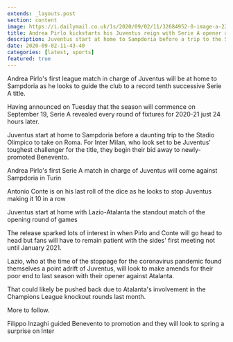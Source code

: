 ```yaml
---
extends: _layouts.post
section: content
image: https://i.dailymail.co.uk/1s/2020/09/02/11/32684952-0-image-a-22_1599042736286.jpg 
title: Andrea Pirlo kickstarts his Juventus reign with Serie A opener against Sampdoria 
description: Juventus start at home to Sampdoria before a trip to the Stadio Olimpico to take on Roma. For Inter, who look set to be Juventus main title challenger, they begin away to newly-promoted Benevento. 
date: 2020-09-02-11-43-40 
categories: [latest, sports] 
featured: true 
--- 
```

Andrea Pirlo's first league match in charge of Juventus will be at home to Sampdoria as he looks to guide the club to a record tenth successive Serie A title.  

Having announced on Tuesday that the season will commence on September 19, Serie A revealed every round of fixtures for 2020-21 just 24 hours later. 

Juventus start at home to Sampdoria before a daunting trip to the Stadio Olimpico to take on Roma. For Inter Milan, who look set to be Juventus' toughest challenger for the title, they begin their bid away to newly-promoted Benevento.  

Andrea Pirlo's first Serie A match in charge of Juventus will come against Sampdoria in Turin

Antonio Conte is on his last roll of the dice as he looks to stop Juventus making it 10 in a row

Juventus start at home with Lazio-Atalanta the standout match of the opening round of games

The release sparked lots of interest in when Pirlo and Conte will go head to head but fans will have to remain patient with the sides' first meeting not until January 2021. 

Lazio, who at the time of the stoppage for the coronavirus pandemic found themselves a point adrift of Juventus, will look to make amends for their poor end to last season with their opener against Atalanta. 

That could likely be pushed back due to Atalanta's involvement in the Champions League knockout rounds last month. 

More to follow.  

Filippo Inzaghi guided Benevento to promotion and they will look to spring a surprise on Inter

